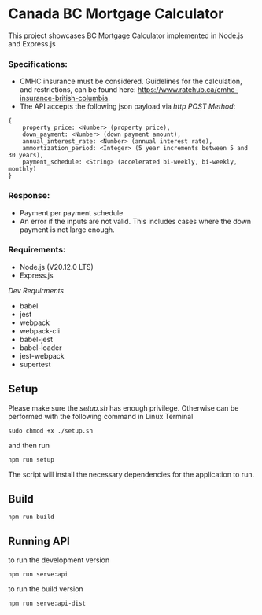 # Canada BC Mortgage Calculator

This project showcases BC Mortgage Calculator implemented in Node.js and Express.js

### Specifications:
- CMHC insurance must be considered. Guidelines for the calculation, and restrictions, can be
found here: https://www.ratehub.ca/cmhc-insurance-british-columbia.
- The API accepts the following json payload via *http POST Method*:
```
{
    property_price: <Number> (property price),
    down_payment: <Number> (down payment amount),
    annual_interest_rate: <Number> (annual interest rate),
    ammortization_period: <Integer> (5 year increments between 5 and 30 years),
    payment_schedule: <String> (accelerated bi-weekly, bi-weekly, monthly)
}
```
### Response:
- Payment per payment schedule
- An error if the inputs are not valid. This includes cases where the down payment is not large enough.

### Requirements:
- Node.js (V20.12.0 LTS)
- Express.js

*Dev Requirments*
- babel
- jest
- webpack
- webpack-cli
- babel-jest
- babel-loader
- jest-webpack
- supertest


## Setup

Please make sure the *setup.sh* has enough privilege. Otherwise can be performed with the following command in Linux Terminal
```
sudo chmod +x ./setup.sh
```
and then run
```
npm run setup
```
The script will install the necessary dependencies for the application to run.

## Build
```
npm run build
```

## Running API

to run the development version
```
npm run serve:api
```
to run the build version
```
npm run serve:api-dist
```
